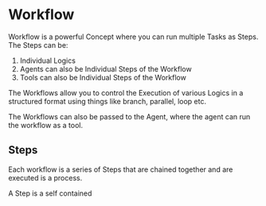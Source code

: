 # Workflow

Workflow is a powerful Concept where you can run multiple Tasks as Steps. The Steps can be:
1. Individual Logics 
2. Agents can also be Individual Steps of the Workflow
3. Tools can also be Individual Steps of the Workflow

The Workflows allow you to control the Execution of various Logics in a structured format using things like branch, parallel, loop etc.

The Workflows can also be passed to the Agent, where the agent can run the workflow as a tool.

## Steps

Each workflow is a series of Steps that are chained together and are executed is a process. 

A Step is a self contained 